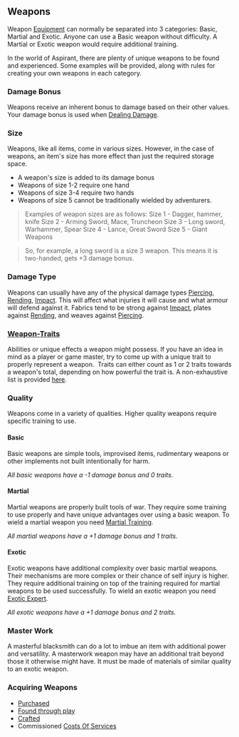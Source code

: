 ## Weapons
Weapon [Equipment](Equipment) can normally be separated into 3 categories: Basic, Martial and Exotic. Anyone can use a Basic weapon without difficulty. A Martial or Exotic weapon would require additional training.

In the world of Aspirant, there are plenty of unique weapons to be found and experienced. Some examples will be provided, along with rules for creating your own weapons in each category.

### Damage Bonus
Weapons receive an inherent bonus to damage based on their other values. Your damage bonus is used when [Dealing Damage](Combat#Dealing%20Damage).

### Size
Weapons, like all items, come in various sizes. However, in the case of weapons, an item's size has more effect than just the required storage space. 
- A weapon's size is added to its damage bonus
- Weapons of size 1-2 require one hand
- Weapons of size 3-4 require two hands
- Weapons of size 5 cannot be traditionally wielded by adventurers.

> Examples of weapon sizes are as follows:
Size 1 - Dagger, hammer, knife
Size 2 - Arming Sword, Mace, Truncheon
Size 3 - Long sword, Warhammer, Spear
Size 4 - Lance, Great Sword
Size 5 - Giant Weapons

> So, for example, a long sword is a size 3 weapon. This means it is two-handed, gets +3 damage bonus.

### Damage Type
Weapons can usually have any of the physical damage types [Piercing](Combat#Piercing), [Rending](Combat#Rending), [Impact](Combat#Impact). This will affect what injuries it will cause and what armour will defend against it. Fabrics tend to be strong against [Impact](Combat#Impact), plates against [Rending](Combat#Rending), and weaves against [Piercing](Combat#Piercing). 

### [Weapon-Traits](Weapon-Traits)
Abilities or unique effects a weapon might possess. If you have an idea in mind as a player or game master, try to come up with a unique trait to properly represent a weapon.  Traits can either count as 1 or 2 traits towards a weapon's total, depending on how powerful the trait is. A non-exhaustive list is provided [here](Weapon-Traits). 

### Quality
Weapons come in a variety of qualities. Higher quality weapons require specific training to use.
#### Basic
Basic weapons are simple tools, improvised items, rudimentary weapons or other implements not built intentionally for harm.

*All basic weapons have a -1 damage bonus and 0 traits.*

#### Martial
Martial weapons are properly built tools of war. They require some training to use properly and have unique advantages over using a basic weapon. To wield a martial weapon you need [Martial Training](Combat-Training#Martial%20Training).

*All martial weapons have a +1 damage bonus and 1 traits.*

#### Exotic
Exotic weapons have additional complexity over basic martial weapons. Their mechanisms are more complex or their chance of self injury is higher. They require additional training on top of the training required for martial weapons to be used successfully. To wield an exotic weapon you need [Exotic Expert](Combat-Training#Exotic%20Expert).

*All exotic weapons have a +1 damage bonus and 2 traits.*

### Master Work
A masterful blacksmith can do a lot to imbue an item with additional power and versatility. A masterwork weapon may have an additional trait beyond those it otherwise might have. It must be made of materials of similar quality to an exotic weapon.

### Acquiring Weapons
* [Purchased](Example-Weapons)
* [Found through play](Equipment#Looting)
* [Crafted](Designing-Weapons)
* Commissioned [Costs Of Services](Services#Costs%20Of%20Services)

